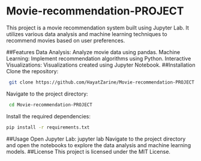 # Movie-recommendation-PROJECT
This project is a movie recommendation system built using Jupyter Lab. It utilizes various data analysis and machine learning techniques to recommend movies based on user preferences.

##Features
Data Analysis: Analyze movie data using pandas.
Machine Learning: Implement recommendation algorithms using Python.
Interactive Visualizations: Visualizations created using Jupyter Notebook.
##Installation
Clone the repository:
   ```bash
    git clone https://github.com/HayatZarine/Movie-recommendation-PROJECT.git
   ```
Navigate to the project directory:
   ```bash
    cd Movie-recommendation-PROJECT
   ```
Install the required dependencies:
   ```bash
pip install -r requirements.txt
```
##Usage
Open Jupyter Lab:
jupyter lab
Navigate to the project directory and open the notebooks to explore the data analysis and machine learning models.
##License
This project is licensed under the MIT License.


